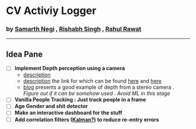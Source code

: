 # CV Activiy Logger


### by [Samarth Negi](https://n-s405.github.io) , [Rishabh Singh]() , [Rahul Rawat]()

_________


## Idea Pane 
- [ ] __Implement Depth perception using a camera__ <br/> 
    - [description](https://opencv-python-tutroals.readthedocs.io/en/latest/py_tutorials/py_calib3d/py_depthmap/py_depthmap.html#py-depthmap)<br/> 
    - [description](https://www.youtube.com/watch?v=KNft4RFsK28) the link for which can be found [here](http://visual.cs.ucl.ac.uk/pubs/monoDepth/) and [here](https://github.com/mrharicot/monodepth)<br/>
    - [blog](https://albertarmea.com/post/opencv-stereo-camera/)  presents a good example of depth from a stereo camera . 
_Figure out if it can be somehow used . Avoid ML in this stage_
- [ ] __Vanilla People Tracking : Just track people in a frame__ 
- [ ] __Age Gender and shit detector__ 
- [ ] __Make an interactive dashboard for the stuff__ 
- [ ] __Add correlation filters ([Kalman?](https://en.wikipedia.org/wiki/Kalman_filter)) to reduce re-entry errors__  